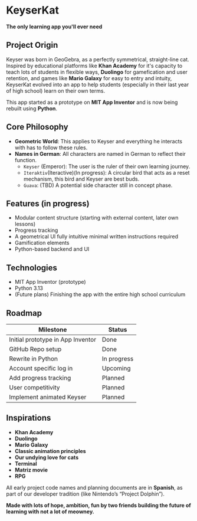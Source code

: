 # KeyserKat

**The only learning app you'll ever need**

## Project Origin

Keyser was born in GeoGebra, as a perfectly symmetrical, straight-line cat. Inspired by educational platforms like **Khan Academy** for it's capacity to teach lots of students in flexible ways, **Duolingo** for gamefication and user retention, and games like **Mario Galaxy** for easy to entry and intuity, KeyserKat evolved into an app to help students (especially in their last year of high school) learn on their own terms.

This app started as a prototype on **MIT App Inventor** and is now being rebuilt using **Python**.

## Core Philosophy

- **Geometric World**: This applies to Keyser and everything he interacts with has to follow these rules.
- **Names in German**: All characters are named in German to reflect their function.
  - `Keyser` (Emperor): The user is the ruler of their own learning journey.
  - `Iteraktiv`(Iteractive)(In progress): A circular bird that acts as a reset mechanism, this bird and Keyser are best buds.
  - `Guava`: (TBD) A potential side character still in concept phase.

## Features (in progress)
- Modular content structure (starting with external content, later own lessons)
- Progress tracking
- A geometrical UI fully intuitive minimal written instructions required
- Gamification elements
- Python-based backend and UI

## Technologies
- MIT App Inventor (prototype)
- Python 3.13
- (Future plans) Finishing the app with the entire high school curriculum 

## Roadmap

| Milestone | Status |
|-----------|--------|
| Initial prototype in App Inventor | Done |
| GitHub Repo setup | Done |
| Rewrite in Python | In progress |
| Account specific log in| Upcoming |
| Add progress tracking |  Planned |
| User competitivity | Planned | 
| Implement animated Keyser |  Planned |

##  Inspirations

- **Khan Academy**
- **Duolingo**
- **Mario Galaxy**
- **Classic animation principles**
- **Our undying love for cats**
- **Terminal**
- **Matriz movie**
- **RPG**

All early project code names and planning documents are in **Spanish**, as part of our developer tradition (like Nintendo’s “Project Dolphin”).

**Made with lots of hope, ambition, fun by two friends building the future of learning with not a lot of meowney.**
